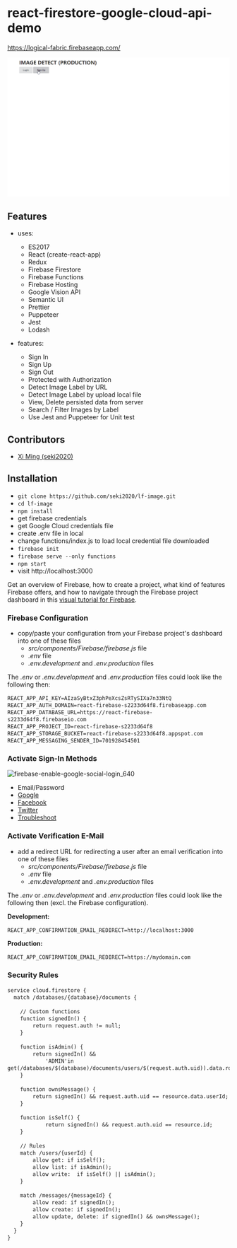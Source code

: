 # react-firestore-google-cloud-api-demo

https://logical-fabric.firebaseapp.com/

![](lf-preview-gif-sm.gif)

## Features

- uses:

  - ES2017
  - React (create-react-app)
  - Redux
  - Firebase Firestore
  - Firebase Functions
  - Firebase Hosting
  - Google Vision API
  - Semantic UI
  - Prettier
  - Puppeteer
  - Jest
  - Lodash

- features:
  - Sign In
  - Sign Up
  - Sign Out
  - Protected with Authorization
  - Detect Image Label by URL
  - Detect Image Label by upload local file
  - View, Delete persisted data from server
  - Search / Filter Images by Label
  - Use Jest and Puppeteer for Unit test

## Contributors

- [Xi Ming (seki2020)](https://github.com/seki2020)

## Installation

- `git clone https://github.com/seki2020/lf-image.git`
- `cd lf-image`
- `npm install`
- get firebase credentials
- get Google Cloud credentials file
- create .env file in local
- change functions/index.js to load local credential file downloaded
- `firebase init`
- `firebase serve --only functions`
- `npm start`
- visit http://localhost:3000

Get an overview of Firebase, how to create a project, what kind of features Firebase offers, and how to navigate through the Firebase project dashboard in this [visual tutorial for Firebase](https://www.robinwieruch.de/firebase-tutorial/).

### Firebase Configuration

- copy/paste your configuration from your Firebase project's dashboard into one of these files
  - _src/components/Firebase/firebase.js_ file
  - _.env_ file
  - _.env.development_ and _.env.production_ files

The _.env_ or _.env.development_ and _.env.production_ files could look like the following then:

```
REACT_APP_API_KEY=AIzaSyBtxZ3phPeXcsZsRTySIXa7n33NtQ
REACT_APP_AUTH_DOMAIN=react-firebase-s2233d64f8.firebaseapp.com
REACT_APP_DATABASE_URL=https://react-firebase-s2233d64f8.firebaseio.com
REACT_APP_PROJECT_ID=react-firebase-s2233d64f8
REACT_APP_STORAGE_BUCKET=react-firebase-s2233d64f8.appspot.com
REACT_APP_MESSAGING_SENDER_ID=701928454501
```

### Activate Sign-In Methods

![firebase-enable-google-social-login_640](https://user-images.githubusercontent.com/2479967/49687774-e0a31e80-fb42-11e8-9d8a-4b4c794134e6.jpg)

- Email/Password
- [Google](https://www.robinwieruch.de/react-firebase-social-login/)
- [Facebook](https://www.robinwieruch.de/firebase-facebook-login/)
- [Twitter](https://www.robinwieruch.de/firebase-twitter-login/)
- [Troubleshoot](https://www.robinwieruch.de/react-firebase-social-login/)

### Activate Verification E-Mail

- add a redirect URL for redirecting a user after an email verification into one of these files
  - _src/components/Firebase/firebase.js_ file
  - _.env_ file
  - _.env.development_ and _.env.production_ files

The _.env_ or _.env.development_ and _.env.production_ files could look like the following then (excl. the Firebase configuration).

**Development:**

```
REACT_APP_CONFIRMATION_EMAIL_REDIRECT=http://localhost:3000
```

**Production:**

```
REACT_APP_CONFIRMATION_EMAIL_REDIRECT=https://mydomain.com
```

### Security Rules

```
service cloud.firestore {
  match /databases/{database}/documents {

    // Custom functions
    function signedIn() {
        return request.auth != null;
    }

    function isAdmin() {
        return signedIn() &&
        	'ADMIN'in get(/databases/$(database)/documents/users/$(request.auth.uid)).data.roles.values();
    }

    function ownsMessage() {
        return signedIn() && request.auth.uid == resource.data.userId;
    }

    function isSelf() {
    	    return signedIn() && request.auth.uid == resource.id;
    }

    // Rules
    match /users/{userId} {
        allow get: if isSelf();
        allow list: if isAdmin();
        allow write:  if isSelf() || isAdmin();
    }

    match /messages/{messageId} {
        allow read: if signedIn();
        allow create: if signedIn();
        allow update, delete: if signedIn() && ownsMessage();
    }
  }
}
```
